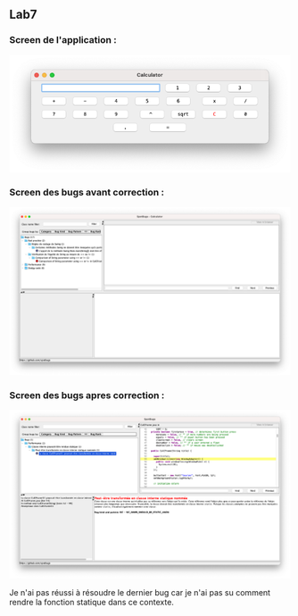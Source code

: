 ## Lab7

### Screen de l'application :

![alt text](https://github.com/Youssef2430/seg3503_playground/blob/main/Lab7/screen/calc.png?raw=true)

### Screen des bugs avant correction :

![alt text](https://github.com/Youssef2430/seg3503_playground/blob/main/Lab7/screen/first.png?raw=true)

### Screen des bugs apres correction :

![alt text](https://github.com/Youssef2430/seg3503_playground/blob/main/Lab7/screen/second.png?raw=true)

Je n'ai pas réussi à résoudre le dernier bug car je n'ai pas su comment rendre la fonction statique dans ce contexte.